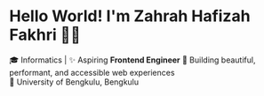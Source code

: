 # Hello World! I'm Zahrah Hafizah Fakhri 👋🏻

🎓 Informatics | ✨ Aspiring **Frontend Engineer**
💭 Building beautiful, performant, and accessible web experiences  
🏫 University of Bengkulu, Bengkulu
